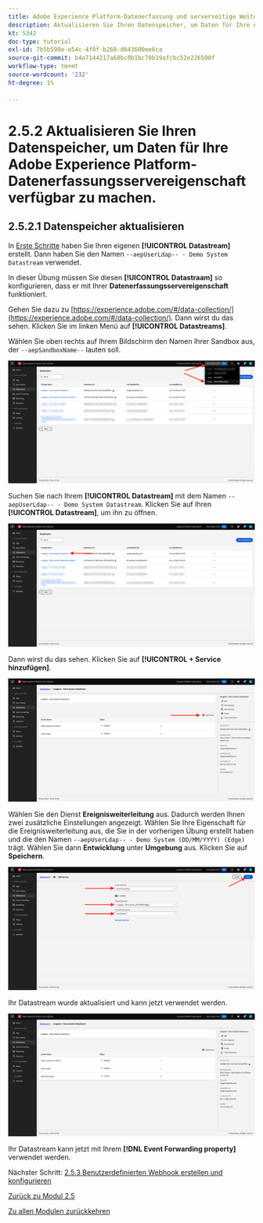 ```yaml
---
title: Adobe Experience Platform-Datenerfassung und serverseitige Weiterleitung in Echtzeit - Aktualisieren Sie Ihren Datenspeicher, um Daten für Ihre Adobe Experience Platform-Datenerfassungsservereigenschaft verfügbar zu machen.
description: Aktualisieren Sie Ihren Datenspeicher, um Daten für Ihre Adobe Experience Platform-Datenerfassungsservereigenschaft verfügbar zu machen.
kt: 5342
doc-type: tutorial
exl-id: 7b5b598e-e54c-4f0f-b260-d643600ee6ca
source-git-commit: b4a7144217a68bc0b1bc70b19afcbc52e226500f
workflow-type: tm+mt
source-wordcount: '232'
ht-degree: 1%

---
```


# 2.5.2 Aktualisieren Sie Ihren Datenspeicher, um Daten für Ihre Adobe Experience Platform-Datenerfassungsservereigenschaft verfügbar zu machen.

## 2.5.2.1 Datenspeicher aktualisieren

In [Erste Schritte](./../../gettingstarted/gettingstarted/ex2.md) haben Sie Ihren eigenen **[!UICONTROL Datastream]** erstellt. Dann haben Sie den Namen `--aepUserLdap-- - Demo System Datastream` verwendet.

In dieser Übung müssen Sie diesen **[!UICONTROL Datastraam]** so konfigurieren, dass er mit Ihrer **Datenerfassungsservereigenschaft** funktioniert.

Gehen Sie dazu zu [https://experience.adobe.com/#/data-collection/](https://experience.adobe.com/#/data-collection/). Dann wirst du das sehen. Klicken Sie im linken Menü auf **[!UICONTROL Datastreams]**.

Wählen Sie oben rechts auf Ihrem Bildschirm den Namen Ihrer Sandbox aus, der `--aepSandboxName--` lauten soll.

![Klicken Sie auf das Symbol Edge-Konfiguration im linken Navigationsbereich](./images/edgeconfig1b.png)

Suchen Sie nach Ihrem **[!UICONTROL Datastream]** mit dem Namen `--aepUserLdap-- - Demo System Datastream`. Klicken Sie auf Ihren **[!UICONTROL Datastream]**, um ihn zu öffnen.

![WebSDK](./images/websdk0.png)

Dann wirst du das sehen. Klicken Sie auf **[!UICONTROL + Service hinzufügen]**.

![WebSDK](./images/websdk3.png)

Wählen Sie den Dienst **Ereignisweiterleitung** aus. Dadurch werden Ihnen zwei zusätzliche Einstellungen angezeigt. Wählen Sie Ihre Eigenschaft für die Ereignisweiterleitung aus, die Sie in der vorherigen Übung erstellt haben und die den Namen `--aepUserLdap-- - Demo System (DD/MM/YYYY) (Edge)` trägt. Wählen Sie dann **Entwicklung** unter **Umgebung** aus. Klicken Sie auf **Speichern**.

![WebSDK](./images/websdk4.png)

Ihr Datastream wurde aktualisiert und kann jetzt verwendet werden.

![WebSDK](./images/websdk8a.png)

Ihr Datastream kann jetzt mit Ihrem **[!DNL Event Forwarding property]** verwendet werden.

Nächster Schritt: [2.5.3 Benutzerdefinierten Webhook erstellen und konfigurieren](./ex3.md)

[Zurück zu Modul 2.5](./aep-data-collection-ssf.md)

[Zu allen Modulen zurückkehren](./../../../overview.md)
